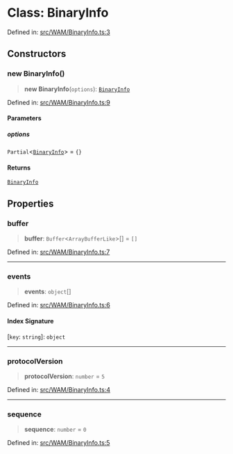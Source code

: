 # Class: BinaryInfo

Defined in: [src/WAM/BinaryInfo.ts:3](https://github.com/Fokusdotid/bail/blob/546bbbb35e652e95f45982a71bee62b2c682e4eb/src/WAM/BinaryInfo.ts#L3)

## Constructors

### new BinaryInfo()

> **new BinaryInfo**(`options`): [`BinaryInfo`](BinaryInfo.md)

Defined in: [src/WAM/BinaryInfo.ts:9](https://github.com/Fokusdotid/bail/blob/546bbbb35e652e95f45982a71bee62b2c682e4eb/src/WAM/BinaryInfo.ts#L9)

#### Parameters

##### options

`Partial`\<[`BinaryInfo`](BinaryInfo.md)\> = `{}`

#### Returns

[`BinaryInfo`](BinaryInfo.md)

## Properties

### buffer

> **buffer**: `Buffer`\<`ArrayBufferLike`\>[] = `[]`

Defined in: [src/WAM/BinaryInfo.ts:7](https://github.com/Fokusdotid/bail/blob/546bbbb35e652e95f45982a71bee62b2c682e4eb/src/WAM/BinaryInfo.ts#L7)

***

### events

> **events**: `object`[]

Defined in: [src/WAM/BinaryInfo.ts:6](https://github.com/Fokusdotid/bail/blob/546bbbb35e652e95f45982a71bee62b2c682e4eb/src/WAM/BinaryInfo.ts#L6)

#### Index Signature

\[`key`: `string`\]: `object`

***

### protocolVersion

> **protocolVersion**: `number` = `5`

Defined in: [src/WAM/BinaryInfo.ts:4](https://github.com/Fokusdotid/bail/blob/546bbbb35e652e95f45982a71bee62b2c682e4eb/src/WAM/BinaryInfo.ts#L4)

***

### sequence

> **sequence**: `number` = `0`

Defined in: [src/WAM/BinaryInfo.ts:5](https://github.com/Fokusdotid/bail/blob/546bbbb35e652e95f45982a71bee62b2c682e4eb/src/WAM/BinaryInfo.ts#L5)

